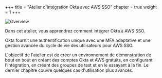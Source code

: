 +++
title = "Atelier d'intégration Okta avec AWS SSO"
chapter = true
weight = 1
+++

![Overview](/images/okta_logo.png)

Dans cet atelier, vous apprendrez comment intégrer Okta à AWS SSO.

Okta fournit une authentification unique avec une MFA adaptative et une gestion avancée du cycle de vie des utilisateurs pour AWS SSO.

L'objectif de l'atelier est de créer un environnement de démonstration de bout en bout en créant des comptes Okta et AWS gratuits, en configurant l'intégration, en créant des groupes de test et en le essayant à la fin. Le dernier chapitre couvre quelques cas d'utilisation plus avancés.
